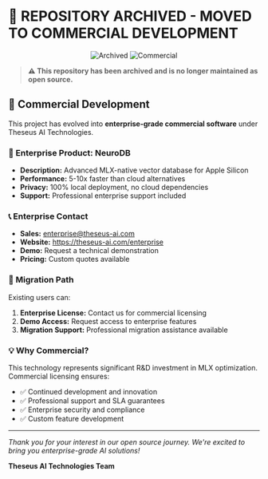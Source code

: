 # 🚨 REPOSITORY ARCHIVED - MOVED TO COMMERCIAL DEVELOPMENT

<div align="center">

![Archived](https://img.shields.io/badge/Status-ARCHIVED-red.svg)
![Commercial](https://img.shields.io/badge/License-Commercial-orange.svg)

</div>

> **⚠️ This repository has been archived and is no longer maintained as open source.**

## 🏢 Commercial Development

This project has evolved into **enterprise-grade commercial software** under Theseus AI Technologies.

### 🚀 Enterprise Product: NeuroDB
- **Description:** Advanced MLX-native vector database for Apple Silicon
- **Performance:** 5-10x faster than cloud alternatives  
- **Privacy:** 100% local deployment, no cloud dependencies
- **Support:** Professional enterprise support included

### 📞 Enterprise Contact
- **Sales:** enterprise@theseus-ai.com
- **Website:** https://theseus-ai.com/enterprise
- **Demo:** Request a technical demonstration
- **Pricing:** Custom quotes available

### 🔄 Migration Path
Existing users can:
1. **Enterprise License:** Contact us for commercial licensing
2. **Demo Access:** Request access to enterprise features
3. **Migration Support:** Professional migration assistance available

### 💡 Why Commercial?
This technology represents significant R&D investment in MLX optimization. 
Commercial licensing ensures:
- ✅ Continued development and innovation
- ✅ Professional support and SLA guarantees
- ✅ Enterprise security and compliance
- ✅ Custom feature development

---

*Thank you for your interest in our open source journey. We're excited to bring you enterprise-grade AI solutions!*

**Theseus AI Technologies Team**
